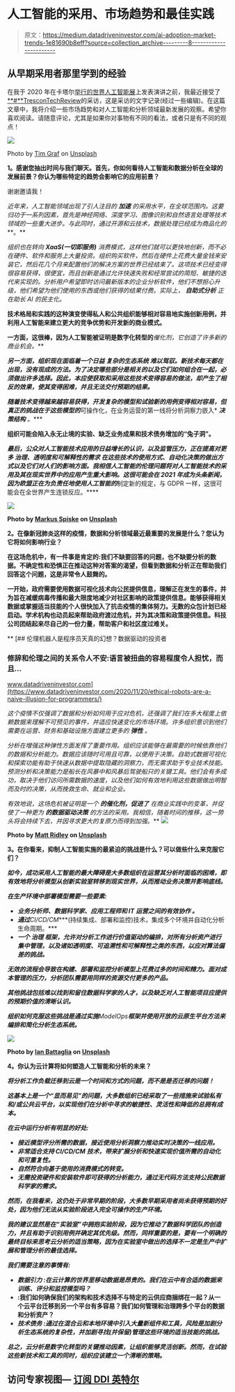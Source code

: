 # 人工智能的采用、市场趋势和最佳实践

> 原文：<https://medium.datadriveninvestor.com/ai-adoption-market-trends-1e81690b8eff?source=collection_archive---------8----------------------->

## 从早期采用者那里学到的经验

在我于 2020 年在卡塔尔[举行的世界人工智能展](https://qatar.worldaishow.com/free-pass-registration)上发表演讲之前，我最近接受了[**#**TresconTechReview](https://blog.tresconglobal.com/)的采访，这是采访的文字记录(经过一些编辑)。在这篇文章中，我将介绍一些市场趋势和对人工智能和分析领域最新发展的观察。希望你喜欢阅读。请随意评论，尤其是如果你对事物有不同的看法，或者只是有不同的观点！

![](img/a8527f84b1f8259f27d0920ed01e738a.png)

Photo by [Tim Graf](https://unsplash.com/@timgraf99?utm_source=medium&utm_medium=referral) on [Unsplash](https://unsplash.com?utm_source=medium&utm_medium=referral)

**1。感谢您抽出时间与我们聊天。首先，你如何看待人工智能和数据分析在全球的发展前景？你认为哪些特定的趋势会影响它的应用前景？**

谢谢邀请我！

*近年来，人工智能领域出现了引人注目的* ***加速*** *的采用水平，在全球范围内。这要归功于一系列因素，首先是神经网络、深度学习、图像识别和自然语言处理等技术领域的一些重大进步。与此同时，通过开源和云技术，数据处理已经成为商品化的***。**

**组织也在转向* ***XaaS(一切即服务)*** *消费模式，这样他们就可以更快地创新，而不必在硬件、软件和服务上大量投资。组织购买软件，然后在硬件上花费大量金钱来安装它，然后花几个月来配置他们的解决方案的世界已经结束了。这项技术已经变得很容易获得，很便宜，而且创新是通过允许快速失败和经常尝试的简短、敏捷的迭代来实现的。分析用户希望即时访问最新版本的企业分析软件，他们不想担心升级，他们希望为他们使用的东西或他们获得的结果付费。实际上，* ***自助式分析*** *正在助长 AI 的民主化。**

**技术格局和实践的这种演变使得私人和公共组织能够相对容易地实施创新用例，并利用人工智能来建立更大的竞争优势和开发新的商业模式。**

**一方面，这很棒，因为人工智能被证明是数字化转型的***催化剂，它创造了许多新的商业机会。***

***另一方面，组织现在面临着一个日益* ***复杂的生态系统*** *难以驾驭。新技术每天都在出现，没有现成的方法。为了决定哪些部分是相关的以及它们如何组合在一起，必须做出许多选择。因此，本应使获取和采用这些技术变得容易的做法，却产生了相反的效果，使其变得困难，并且无法交付预期的结果。***

***随着技术变得越来越容易获得，开发复杂的模型和试验新的用例变得相对容易，但真正的挑战在于这些模型的***可操作化，在业务运营的第一线将分析洞察力嵌入* ***决策结构*** *。****

**组织可能会陷入永无止境的实验、缺乏业务成果和技术债务增加的“兔子洞”。**

***最后，公众对人工智能技术应用的日益增长的认识，以及监管压力，正在提高对更多* ***治理、透明度和可解释性的需求*** *在这些技术的使用方式、自动化决策的做出方式以及它们对人们的影响方面。我相信人工智能的伦理问题将对人工智能技术的采用及其在现实世界中的应用产生重大影响。这很可能会在 2021 年成为头条新闻，因为欧盟正在为负责任地使用人工智能的***制定新的规定，与 GDPR 一样，这很可能会在全世界产生连锁反应。****

**![](img/0530091cfd568efcd2ae5a043e30e258.png)**

**Photo by [Markus Spiske](https://unsplash.com/@markusspiske?utm_source=medium&utm_medium=referral) on [Unsplash](https://unsplash.com?utm_source=medium&utm_medium=referral)**

****2。在像新冠肺炎这样的疫情，数据和分析领域最近最重要的发展是什么？您认为它将如何影响行业？****

**在这场危机中，有一件事是肯定的:我们不缺要回答的问题，也不缺要分析的数据。不确定性和恐惧正在推动这种对答案的渴望，但看到数据和分析正在帮助我们回答这个问题，这是非常令人鼓舞的。**

**一开始，政府需要使用数据可视化技术向公民提供信息，理解正在发生的事件，并为旨在减缓病毒传播和最大限度地减少对社区影响的政策提供信息。能够获得相关数据或掌握适当技能的个人很快加入了抗击疫情的集体努力。无数的众包计划已经启动。学术机构也动员起来帮助政府渡过危机，并为其决策和政策提供信息。科技公司团结起来尽自己的一份力量，帮助客户和社区度过难关。**

**[](https://www.datadriveninvestor.com/2020/11/20/ethical-robots-are-a-naive-illusion-for-programmers/) [## 伦理机器人是程序员天真的幻想？数据驱动的投资者

### 修辞和伦理之间的关系令人不安:语言被扭曲的容易程度令人担忧，而且…

www.datadriveninvestor.com](https://www.datadriveninvestor.com/2020/11/20/ethical-robots-are-a-naive-illusion-for-programmers/) 

*这个疫情不仅强调了数据和分析如何用于应对危机，还强调了我们在多大程度上依赖数据来理解不可预见的事件，并适应快速变化的市场环境。许多组织意识到他们需要在运营、财务和基础设施方面建立更多的* ***弹性*** *。*

*分析在增强这种弹性方面发挥了重要作用。组织应该能够在最需要的时候依靠他们的数据和分析能力。数据应该随时可用且可靠，以便用于决策。自助式数据可视化和探索功能有助于快速从数据中提取隐藏的洞察力，而无需求助于专业技术技能。预测分析和决策能力是船长在风暴中和风暴后驾驶船只的关键工具。他们会有多成功，取决于他们访问所需数据的速度，以及他们如何有效地利用这些数据做出明智而及时的决策，从而挽救生命、就业和企业。*

*有效地说，这场危机被证明是一个* ***的催化剂，促进了*** *在商业实践中的变革，并促使了一种更为* ***的数据驱动决策*** *的方法的采用。我相信，随着时间的推移，这一势头将会持续下去，并因寻求更大的复原力而得到加强。*** **![](img/01774b3f673eb310d8d3c473c2d6d0c7.png)**

**Photo by [Matt Ridley](https://unsplash.com/@mattwridley?utm_source=medium&utm_medium=referral) on [Unsplash](https://unsplash.com?utm_source=medium&utm_medium=referral)**

****3。在你看来，抑制人工智能实施的最紧迫的挑战是什么？可以做些什么来克服它们？****

***如今，成功采用人工智能的最大障碍是大多数组织在运营其分析时面临的困难，即有效地将分析模型从创新实验室转移到现实世界，从而推动业务决策并影响底线。***

***在生产环境中部署模型需要一些要素:***

*   *****业务分析师、数据科学家、应用工程师和 IT 运营之间的有效协作*** *。***
*   ***通过****CI/CD/CM****(持续集成、部署和监控)技术，集成多个环境并自动化分析生命周期。***
*   ***一个* ***治理*** *框架，允许对分析工作进行价值驱动的编排，对所有分析资产进行集中管理，以及诸如透明度、可追溯性和可解释性之类的东西，以应对算法偏差的挑战。***

***无效的流程会导致在构建、部署和监控分析模型上花费过多的时间和精力。面对成本管理的压力，分析团队需要用同样的资源交付更多的产品。***

***其他挑战包括难以找到和留住数据科学家的人才，以及缺乏对人工智能项目应提供的预期价值的清晰认识。***

***组织如何克服这些挑战是通过实施****ModelOps****框架并使用开放的云原生平台方法来编排和简化分析生态系统。***

**![](img/1b5685a2ba8d62a4f8e8ef3ae9ceb3a2.png)**

**Photo by [Ian Battaglia](https://unsplash.com/@ianjbattaglia?utm_source=medium&utm_medium=referral) on [Unsplash](https://unsplash.com?utm_source=medium&utm_medium=referral)**

****4。你认为云计算将如何塑造人工智能和分析的未来？****

***将分析工作负载迁移到云是一个时间和方式的问题，而不是是否迁移的问题！***

***这基本上是一个“显而易见”的问题，大多数组织已经采取了一些措施来试验私有和/或公共云平台，以实现他们在分析中寻求的敏捷性、灵活性和降低的总拥有成本。***

***在云中运行分析有明显的好处:***

*   ***接近模型评分所需的数据，接近使用分析洞察力推动实时决策的一线应用。***
*   ***非常适合支持 CI/CD/CM 技术，带来扩展分析和快速实现价值所需的自动化和可重复性。***
*   ***自然符合向基于使用的消费模式的转变。***
*   ***无需投资硬件和安装软件即可获得的分析能力，通过无代码方法支持公民数据科学家的需求。***

***然而，在我看来，这仍处于非常早期的阶段，大多数早期采用者尚未获得预期的好处，因为他们无法从实验阶段进入完全可操作的生产环境。***

***我的建议显然是在“实验室”中拥抱实验阶段，因为它推动了数据科学团队的创造力，并且有助于识别用例并确定其优先级。然而，同样重要的是，要有一个明确的最终目标来思考云分析的适当策略，因为在实验室中做出的选择不一定是生产中扩展和管理分析的最佳选择。***

***我们需要注意的事情有:***

*   *****数据引力*** *:在云计算的世界里移动数据是昂贵的。我们在云中有合适的数据来训练、评分和监控模型吗？***
*   ****:我们如何确保我们的架构和技术选择不与特定的云供应商捆绑在一起？从一个云平台迁移到另一个平台有多容易？我们如何管理和治理跨多个平台的数据和分析资产？****
*   *****技术债务*** *:通过在混合云和本地环境中引入大量新组件和工具，风险是加剧分析生态系统的复杂性，并加剧寻找(并保留)管理这些环境的适当技能的挑战。***

***总之，云分析是数字化转型的关键推动因素，让组织能够灵活创新。然而，在试验这些新技术和工具的同时，组织应该建立一个清晰的策略。***

## **访问专家视图— [订阅 DDI 英特尔](https://datadriveninvestor.com/ddi-intel)**
